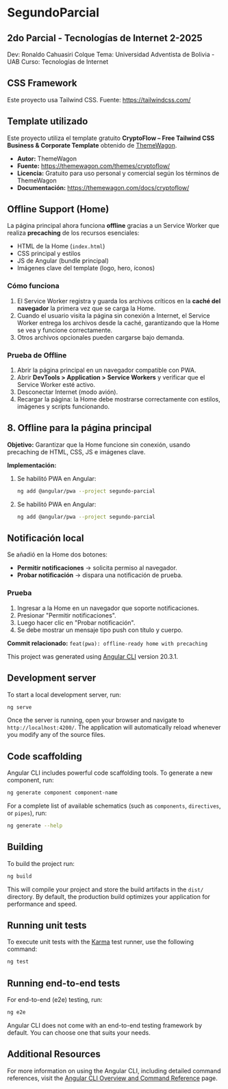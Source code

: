 # SegundoParcial

## 2do Parcial - Tecnologías de Internet 2-2025
Dev: Ronaldo Cahuasiri Colque
Tema: Universidad Adventista de Bolivia - UAB
Curso: Tecnologías de Internet

## CSS Framework
Este proyecto usa Tailwind CSS.
Fuente: https://tailwindcss.com/

## Template utilizado

Este proyecto utiliza el template gratuito **CryptoFlow – Free Tailwind CSS Business & Corporate Template** obtenido de [ThemeWagon](https://themewagon.com/themes/cryptoflow/).

- **Autor:** ThemeWagon
- **Fuente:** https://themewagon.com/themes/cryptoflow/
- **Licencia:** Gratuito para uso personal y comercial según los términos de ThemeWagon
- **Documentación:** https://themewagon.com/docs/cryptoflow/

## Offline Support (Home)

La página principal ahora funciona **offline** gracias a un Service Worker que realiza **precaching** de los recursos esenciales:

- HTML de la Home (`index.html`)
- CSS principal y estilos
- JS de Angular (bundle principal)
- Imágenes clave del template (logo, hero, íconos)

### Cómo funciona

1. El Service Worker registra y guarda los archivos críticos en la **caché del navegador** la primera vez que se carga la Home.  
2. Cuando el usuario visita la página sin conexión a Internet, el Service Worker entrega los archivos desde la caché, garantizando que la Home se vea y funcione correctamente.  
3. Otros archivos opcionales pueden cargarse bajo demanda.

### Prueba de Offline

1. Abrir la página principal en un navegador compatible con PWA.  
2. Abrir **DevTools > Application > Service Workers** y verificar que el Service Worker esté activo.  
3. Desconectar Internet (modo avión).  
4. Recargar la página: la Home debe mostrarse correctamente con estilos, imágenes y scripts funcionando.

## 8. Offline para la página principal

**Objetivo:** Garantizar que la Home funcione sin conexión, usando precaching de HTML, CSS, JS e imágenes clave.

**Implementación:**

1. Se habilitó PWA en Angular:
   ```bash
   ng add @angular/pwa --project segundo-parcial
   ```

1. Se habilitó PWA en Angular:
   ```bash
   ng add @angular/pwa --project segundo-parcial
   ```

## Notificación local

Se añadió en la Home dos botones:
- **Permitir notificaciones** → solicita permiso al navegador.
- **Probar notificación** → dispara una notificación de prueba.

### Prueba
1. Ingresar a la Home en un navegador que soporte notificaciones.
2. Presionar "Permitir notificaciones".
3. Luego hacer clic en "Probar notificación".
4. Se debe mostrar un mensaje tipo push con título y cuerpo.


**Commit relacionado:** `feat(pwa): offline-ready home with precaching`


This project was generated using [Angular CLI](https://github.com/angular/angular-cli) version 20.3.1.

## Development server

To start a local development server, run:

```bash
ng serve
```

Once the server is running, open your browser and navigate to `http://localhost:4200/`. The application will automatically reload whenever you modify any of the source files.

## Code scaffolding

Angular CLI includes powerful code scaffolding tools. To generate a new component, run:

```bash
ng generate component component-name
```

For a complete list of available schematics (such as `components`, `directives`, or `pipes`), run:

```bash
ng generate --help
```

## Building

To build the project run:

```bash
ng build
```

This will compile your project and store the build artifacts in the `dist/` directory. By default, the production build optimizes your application for performance and speed.

## Running unit tests

To execute unit tests with the [Karma](https://karma-runner.github.io) test runner, use the following command:

```bash
ng test
```

## Running end-to-end tests

For end-to-end (e2e) testing, run:

```bash
ng e2e
```

Angular CLI does not come with an end-to-end testing framework by default. You can choose one that suits your needs.

## Additional Resources

For more information on using the Angular CLI, including detailed command references, visit the [Angular CLI Overview and Command Reference](https://angular.dev/tools/cli) page.
